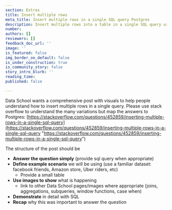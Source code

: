 ```yaml
---
section: Extras
title: Insert multiple rows
meta_title: Insert multiple rows in a single SQL query Postgres
description: Insert multiple rows into a table in a single SQL query using Postgres
number: 
authors: []
reviewers: []
feedback_doc_url: ''
image: ''
is_featured: false
img_border_on_default: false
is_under_construction: true
is_community_story: false
story_intro_blurb: ''
reading_time: 
published: false

---
```

Data School wants a comprehensive post with visuals to help people understand how to insert multiple rows in a single query. Please use stack overflow to understand the many variations but map the answers to Postgres: [https://stackoverflow.com/questions/452859/inserting-multiple-rows-in-a-single-sql-query](https://stackoverflow.com/questions/452859/inserting-multiple-rows-in-a-single-sql-query "https://stackoverflow.com/questions/452859/inserting-multiple-rows-in-a-single-sql-query")

The structure of the post should be

* **Answer the question simply** (provide sql query when appropriate)
* **Define example scenario** we will be using (use a familiar dataset: facebook friends, Amazon store, Uber riders, etc)
  * Provide a small table
* **Use images to show** what is happening
  * link to other Data School pages/images where appropriate (joins, aggregations, subqueries, window functions, case when)
* **Demonstrate** in detail with SQL
* **Recap** why this was important to answer the question